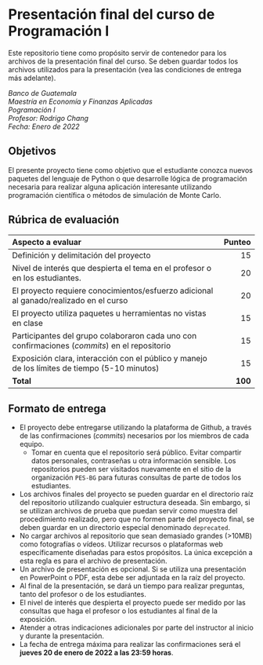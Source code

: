 # Presentación final del curso de Programación I

Este repositorio tiene como propósito servir de contenedor para los archivos de la presentación final del curso. Se deben guardar todos los archivos utilizados para la presentación (vea las condiciones de entrega más adelante). 

*Banco de Guatemala*  
*Maestría en Economía y Finanzas Aplicadas*  
*Pogramación I*  
*Profesor: Rodrigo Chang*  
*Fecha: Enero de 2022*

## Objetivos

El presente proyecto tiene como objetivo que el estudiante conozca nuevos paquetes del lenguaje de Python o que desarrolle lógica de programación necesaria para realizar alguna aplicación interesante utilizando programación científica o métodos de simulación de Monte Carlo. 


## Rúbrica de evaluación 

| Aspecto a evaluar                                                                             |  Punteo |
|:----------------------------------------------------------------------------------------------|--------:|
| Definición y delimitación del proyecto                                                        |      15 |
| Nivel de interés que despierta el tema en el profesor o en los estudiantes.                   |      20 |
| El proyecto requiere conocimientos/esfuerzo adicional al ganado/realizado en el curso         |      20 |
| El proyecto utiliza paquetes u herramientas no vistas en clase                                |      15 |
| Participantes del grupo colaboraron cada uno con confirmaciones (*commits*) en el repositorio |      15 |
| Exposición clara, interacción con el público y manejo de los límites de tiempo (5-10 minutos) |      15 |
| **Total**                                                                                     | **100** |


## Formato de entrega 

- El proyecto debe entregarse utilizando la plataforma de Github, a través de las confirmaciones (*commits*) necesarios por los miembros de cada equipo. 
  - Tomar en cuenta que el repositorio será público. Evitar compartir datos personales, contraseñas u otra información sensible. Los repositorios pueden ser visitados nuevamente en el sitio de la organización `PES-BG` para futuras consultas de parte de todos los estudiantes. 
- Los archivos finales del proyecto se pueden guardar en el directorio raíz del repositorio utilizando cualquier estructura deseada. Sin embargo, si se utilizan archivos de prueba que puedan servir como muestra del procedimiento realizado, pero que no formen parte del proyecto final, se deben guardar en un directorio especial denominado `deprecated`. 
- No cargar archivos al repositorio que sean demasiado grandes (>10MB) como fotografías o vídeos. Utilizar recursos o plataformas web específicamente diseñadas para estos propósitos. La única excepción a esta regla es para el archivo de presentación. 
- Un archivo de presentación es opcional. Si se utiliza una presentación en PowerPoint o PDF, esta debe ser adjuntada en la raíz del proyecto. 
- Al final de la presentación, se dará un tiempo para realizar preguntas, tanto del profesor o de los estudiantes. 
- El nivel de interés que despierta el proyecto puede ser medido por las consultas que haga el profesor o los estudiantes al final de la exposición.
- Atender a otras indicaciones adicionales por parte del instructor al inicio y durante la presentación. 
- La fecha de entrega máxima para realizar las confirmaciones será el **jueves 20 de enero de 2022 a las 23:59 horas**.